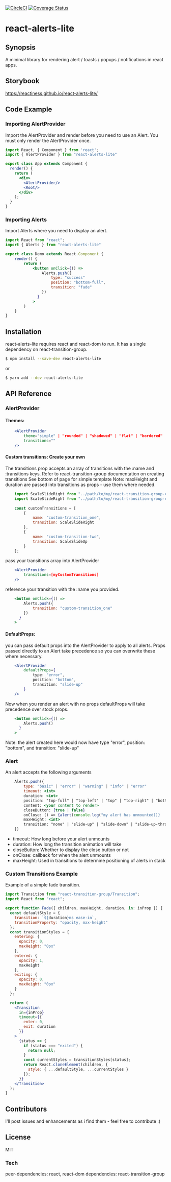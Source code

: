 [![CircleCI](https://circleci.com/gh/reactiness/react-alerts-lite.svg?style=svg)](https://coveralls.io/github/reactiness/react-alerts-lite?branch=master)
[![Coverage Status](https://coveralls.io/repos/github/reactiness/react-alerts-lite/badge.svg?branch=master)](https://coveralls.io/github/reactiness/react-alerts-lite?branch=master)

# react-alerts-lite

## Synopsis

A minimal library for rendering alert / toasts / popups / notifications in react apps.

## Storybook

https://reactiness.github.io/react-alerts-lite/

## Code Example

### Importing AlertProvider
Import the AlertProvider and render before you need to use an Alert. 
You must only render the AlertProvider once.

```jsx
import React, { Component } from 'react';
import { AlertProvider } from "react-alerts-lite"

export class App extends Component {
  render() {
    return (
      <div>
        <AlertProvider/>
        <Root/>
      </div>
    );
  }
}
```

### Importing Alerts
Import Alerts where you need to display an alert.

```jsx
import React from "react";
import { Alerts } from "react-alerts-lite"

export class Demo extends React.Component {
    render() {
        return (
            <button onClick={() =>
                Alerts.push({
                    type: "success"
                    position: "bottom-full",
                    transition: "fade"
                })
              }
            >
        )
    }
}
```

## Installation

react-alerts-lite requires react and react-dom to run. It has a single dependency on react-transition-group.

```sh
$ npm install --save-dev react-alerts-lite
```
or
```sh
$ yarn add --dev react-alerts-lite
```

## API Reference

### AlertProvider
#### Themes:
```jsx
    <AlertProvider
        theme="simple" | "rounded" | "shadowed" | "flat" | "bordered"
        transitions=""
    />
```
#### Custom transitions: Create your own
The transitions prop accepts an array of transitions with the :name and :transitions keys. 
Refer to react-transition-group documentation on creating transitions
See bottom of page for simple template
Note: maxHeight and duration are passed into transitions as props - use them where needed.
```jsx
    import ScaleSlideRight from "../path/to/my/react-transition-group-custom-transition"
    import ScaleSlideRight from "../path/to/my/react-transition-group-custom-transition"
    
    const customTransitions = [
        {
            name: "custom-transition_one",
            transition: ScaleSlideRight
        },
        {
            name: "custom-transition-two",
            transition: ScaleSlideUp
        }
    ];
```
pass your transitions array into AlertProvider
```jsx
    <AlertProvider
        transitions=[myCustomTransitions]
    />
```
reference your transition with the :name you provided.
```jsx
    <button onClick={() =>
        Alerts.push({
            transition: "custom-transition_one"
        })
      }
    >
```

#### DefaultProps:
you can pass default props into the AlertProvider to apply to all alerts.
Props passed directly to an Alert take precedence so you can overwrite these where necessary.
```jsx
    <AlertProvider
        defaultProps={
            type: "error",
            position: "bottom",
            transition: "slide-up"
        }
    />
```
Now when you render an alert with no props defaultProps will take precedence over stock props.
```jsx
    <button onClick={() =>
        Alerts.push()
      }
    >
```
Note: the alert created here would now have type "error", position: "bottom", and transition: "slide-up"

### Alert
An alert accepts the following arguments
```jsx
    Alerts.push({
        type: "basic" | "error" | "warning" | "info" | "error"
        timeout: <int>
        duration: <int>
        position: "top-full" | "top-left" | "top" | "top-right" | "bottom-left" | "bottom" | "bottom-right" | "bottom-full"
        content: <your content to render>
        closeButton: {true | false}
        onClose: () => {alert(console.log("my alert has unmounted))}
        maxHeight: <int>
        transition: "none" | "slide-up" | "slide-down" | "slide-up-through" | "fade" | "slide-right" | "slide-left" | "rotate-left" | "rotate-right" | "scale" | "scale-slide-down" | "scale-slide-left" | "scale-slide-right" | "scale-slide-up"
    })
```

- timeout: How long before your alert unmounts
- duration: How long the transition animation will take
- closeButton: Whether to display the close button or not
- onClose: callback for when the alert unmounts
- maxHeight: Used in transitions to determine positioning of alerts in stack


### Custom Transitions Example
Example of a simple fade transition.
```jsx
import Transition from "react-transition-group/Transition";
import React from "react";

export function Fade({ children, maxHeight, duration, in: inProp }) {
  const defaultStyle = {
    transition: `${duration}ms ease-in`,
    transitionProperty: "opacity, max-height"
  };
  const transitionStyles = {
    entering: {
      opacity: 0,
      maxHeight: "0px"
    },
    entered: {
      opacity: 1,
      maxHeight
    },
    exiting: {
      opacity: 0,
      maxHeight: "0px"
    }
  };

  return (
    <Transition
      in={inProp}
      timeout={{
        enter: 0,
        exit: duration
      }}
    >
      {status => {
        if (status === "exited") {
          return null;
        }
        const currentStyles = transitionStyles[status];
        return React.cloneElement(children, {
          style: { ...defaultStyle, ...currentStyles }
        });
      }}
    </Transition>
  );
}

```
## Contributors

I'll post issues and enhancements as i find them - feel free to contribute :)

## License

MIT

### Tech

peer-dependencies: react, react-dom
dependencies: react-transition-group

